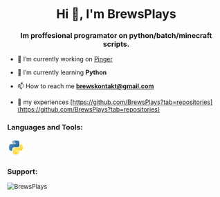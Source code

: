 <h1 align="center">Hi 👋, I'm BrewsPlays</h1>
<h3 align="center">Im proffesional programator on python/batch/minecraft scripts.</h3>

- 🔭 I’m currently working on [Pinger](https://github.com/BrewsPlays/-PINGER-2.0-)

- 🌱 I’m currently learning **Python**

- 📫 How to reach me **brewskontakt@gmail.com**

- 📄 my experiences [https://github.com/BrewsPlays?tab=repositories](https://github.com/BrewsPlays?tab=repositories)


<h3 align="left">Languages and Tools:</h3>
<p align="left"> <a href="https://www.python.org" target="_blank" rel="noreferrer"> <img src="https://raw.githubusercontent.com/devicons/devicon/master/icons/python/python-original.svg" alt="python" width="40" height="40"/> </a> </p>

<h3 align="left">Support:</h3>
<p><a href="https://www.buymeacoffee.com/BrewsPlays"> <img align="left" src="https://cdn.buymeacoffee.com/buttons/v2/default-yellow.png" height="50" width="210" alt="BrewsPlays" /></a></p><br><br>
